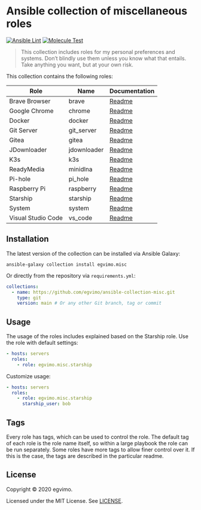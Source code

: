 # Ansible collection of miscellaneous roles

[![Ansible Lint](https://github.com/egvimo/ansible-collection-misc/actions/workflows/ansible-lint.yml/badge.svg)](https://github.com/egvimo/ansible-collection-misc/actions/workflows/ansible-lint.yml)
[![Molecule Test](https://github.com/egvimo/ansible-collection-misc/actions/workflows/molecule-test.yml/badge.svg)](https://github.com/egvimo/ansible-collection-misc/actions/workflows/molecule-test.yml)

> This collection includes roles for my personal preferences and systems. Don’t blindly use them unless you know what that entails. Take anything you want, but at your own risk.

This collection contains the following roles:

| Role               | Name        | Documentation                         |
| ------------------ | ----------- | ------------------------------------- |
| Brave Browser      | brave       | [Readme](roles/brave/README.md)       |
| Google Chrome      | chrome      | [Readme](roles/chrome/README.md)      |
| Docker             | docker      | [Readme](roles/docker/README.md)      |
| Git Server         | git_server  | [Readme](roles/git_server/README.md)  |
| Gitea              | gitea       | [Readme](roles/gitea/README.md)       |
| JDownloader        | jdownloader | [Readme](roles/jdownloader/README.md) |
| K3s                | k3s         | [Readme](roles/k3s/README.md)         |
| ReadyMedia         | minidlna    | [Readme](roles/minidlna/README.md)    |
| Pi-hole            | pi_hole     | [Readme](roles/pi_hole/README.md)     |
| Raspberry Pi       | raspberry   | [Readme](roles/raspberry/README.md)   |
| Starship           | starship    | [Readme](roles/starship/README.md)    |
| System             | system      | [Readme](roles/system/README.md)      |
| Visual Studio Code | vs_code     | [Readme](roles/vs_code/README.md)     |

## Installation

The latest version of the collection can be installed via Ansible Galaxy:

```shell
ansible-galaxy collection install egvimo.misc
```

Or directly from the repository via `requirements.yml`:

```yml
collections:
  - name: https://github.com/egvimo/ansible-collection-misc.git
    type: git
    version: main # Or any other Git branch, tag or commit
```

## Usage

The usage of the roles includes explained based on the Starship role. Use the role with default settings:

```yml
- hosts: servers
  roles:
    - role: egvimo.misc.starship
```

Customize usage:

```yml
- hosts: servers
  roles:
    - role: egvimo.misc.starship
      starship_user: bob
```

## Tags

Every role has tags, which can be used to control the role. The default tag of each role is the role name itself, so within a large playbook the role can be run separately. Some roles have more tags to allow finer control over it. If this is the case, the tags are described in the particular readme.

## License

Copyright © 2020 egvimo.

Licensed under the MIT License. See [LICENSE](LICENSE).
